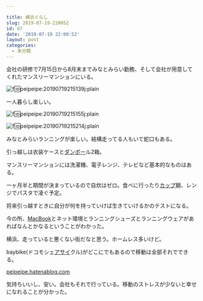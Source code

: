 ```yaml
---

title: 横浜ぐらし
slug: 2019-07-19-220052
id: 67
date: '2019-07-19 22:00:52'
layout: post
categories:
  - 未分類
---
```


会社の研修で7月15日から8月末までみなとみらい勤務、そして会社が用意してくれたマンスリーマンションにいる。

![f:id:peipeipe:20190719215139j:plain](https://cdn-ak.f.st-hatena.com/images/fotolife/p/peipeipe/20190719/20190719215139.jpg "f:id:peipeipe:20190719215139j:plain")

一人暮らし楽しい。

![f:id:peipeipe:20190719215155j:plain](https://cdn-ak.f.st-hatena.com/images/fotolife/p/peipeipe/20190719/20190719215155.jpg "f:id:peipeipe:20190719215155j:plain")

![f:id:peipeipe:20190719215214j:plain](https://cdn-ak.f.st-hatena.com/images/fotolife/p/peipeipe/20190719/20190719215214.jpg "f:id:peipeipe:20190719215214j:plain")

みなとみらいランニングが楽しい。結構走ってる人もいて蛇口もある。

引っ越しは衣装ケースと[ダンボー](http://d.hatena.ne.jp/keyword/%A5%C0%A5%F3%A5%DC%A1%BC)ル2箱。

マンスリーマンションには洗濯機、電子レンジ、テレビなど基本的なものはある。

一ヶ月半と期間が決まっているので自炊はゼロ。食べに行ったり[カップ](http://d.hatena.ne.jp/keyword/%A5%AB%A5%C3%A5%D7)麺、レンジでパスタで凌ぐ予定。

将来引っ越すときに自分が何を持っていけば生きていけるかのテストになる。

今の所、[MacBook](http://d.hatena.ne.jp/keyword/MacBook)とネット環境とランニングシューズとランニングウェアがあればなんとかなるということがわかった。

横浜、走っていると悪くない街だなと思う。ホームレス多いけど。

baybike(ドコモシェ[アサイ](http://d.hatena.ne.jp/keyword/%A5%A2%A5%B5%A5%A4)クル)がどこにでもあるので移動は全部それでできる。

[peipeipe.hatenablog.com](https://peipeipe.hatenablog.com/entry/2017/06/13/%25e3%2583%25ac%25e3%2583%25b3%25e3%2582%25bf%25e3%2582%25b5%25e3%2582%25a4%25e3%2582%25af%25e3%2583%25ab/)

気持ちいいし、安い。会社もそれで行っている。移動のストレスが少ないと幸せになれることが分かった。